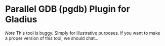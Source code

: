 # Parallel GDB (pgdb) Plugin for Gladius

*Note* This tool is buggy. Simply for illustrative purposes. If you want to make
a proper version of this tool, we should chat...
